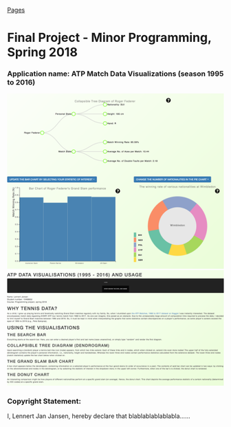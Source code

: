 [Pages](https://lennertjansen.github.io/dataproject/)

# Final Project - Minor Programming, Spring 2018

### Application name: ATP Match Data Visualizations (season 1995 to 2016)

<img src="doc/screenshot.png" width="750px"/>
<img src="doc/screenshot1.png" width="750px"/>

### Copyright Statement:
I, Lennert Jan Jansen, hereby declare that blablablablablabla......
